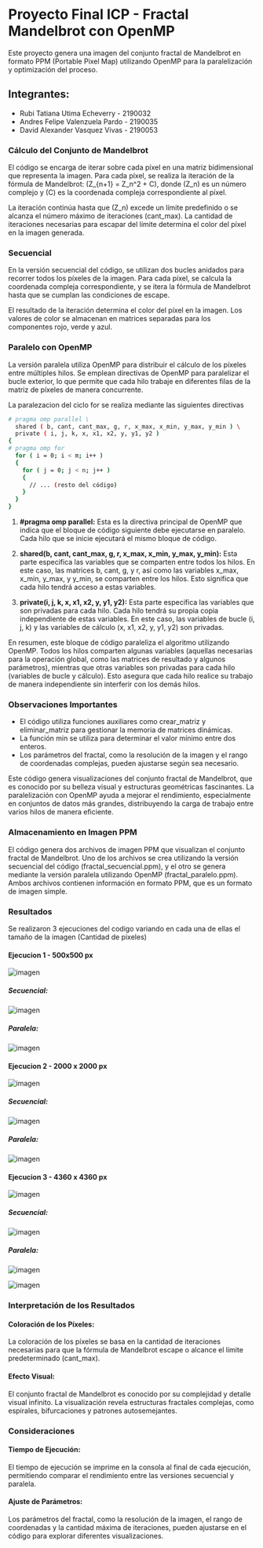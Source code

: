 # Proyecto Final ICP - Fractal Mandelbrot con OpenMP
Este proyecto genera una imagen del conjunto fractal de Mandelbrot en formato PPM (Portable Pixel Map) utilizando OpenMP para la paralelización y optimización del proceso.

## Integrantes:
- Rubi Tatiana Utima Echeverry - 2190032
- Andres Felipe Valenzuela Pardo - 2190035
- David Alexander Vasquez Vivas - 2190053

### Cálculo del Conjunto de Mandelbrot

El código se encarga de iterar sobre cada píxel en una matriz bidimensional que representa la imagen. Para cada píxel, se realiza la iteración de la fórmula de Mandelbrot: \(Z_{n+1} = Z_n^2 + C\), donde \(Z_n\) es un número complejo y \(C\) es la coordenada compleja correspondiente al píxel.

La iteración continúa hasta que \(Z_n\) excede un límite predefinido o se alcanza el número máximo de iteraciones (cant_max). La cantidad de iteraciones necesarias para escapar del límite determina el color del píxel en la imagen generada.

### Secuencial

En la versión secuencial del código, se utilizan dos bucles anidados para recorrer todos los píxeles de la imagen. Para cada píxel, se calcula la coordenada compleja correspondiente, y se itera la fórmula de Mandelbrot hasta que se cumplan las condiciones de escape.

El resultado de la iteración determina el color del píxel en la imagen. Los valores de color se almacenan en matrices separadas para los componentes rojo, verde y azul.

### Paralelo con OpenMP

La versión paralela utiliza OpenMP para distribuir el cálculo de los píxeles entre múltiples hilos. Se emplean directivas de OpenMP para paralelizar el bucle exterior, lo que permite que cada hilo trabaje en diferentes filas de la matriz de píxeles de manera concurrente.

La paralezacion del ciclo for se realiza mediante las siguientes directivas

```bash
# pragma omp parallel \
  shared ( b, cant, cant_max, g, r, x_max, x_min, y_max, y_min ) \
  private ( i, j, k, x, x1, x2, y, y1, y2 )
{
# pragma omp for
  for ( i = 0; i < m; i++ )
  {
    for ( j = 0; j < n; j++ )
    {
      // ... (resto del código)
    }
  }
}
```


1. **#pragma omp parallel:** Esta es la directiva principal de OpenMP que indica que el bloque de código siguiente debe ejecutarse en paralelo. Cada hilo que se inicie ejecutará el mismo bloque de código.

2. **shared(b, cant, cant_max, g, r, x_max, x_min, y_max, y_min):** Esta parte especifica las variables que se comparten entre todos los hilos. En este caso, las matrices b, cant, g, y r, así como las variables x_max, x_min, y_max, y y_min, se comparten entre los hilos. Esto significa que cada hilo tendrá acceso a estas variables.

3. **private(i, j, k, x, x1, x2, y, y1, y2):** Esta parte especifica las variables que son privadas para cada hilo. Cada hilo tendrá su propia copia independiente de estas variables. En este caso, las variables de bucle (i, j, k) y las variables de cálculo (x, x1, x2, y, y1, y2) son privadas.

En resumen, este bloque de código paraleliza el algoritmo utilizando OpenMP. Todos los hilos comparten algunas variables (aquellas necesarias para la operación global, como las matrices de resultado y algunos parámetros), mientras que otras variables son privadas para cada hilo (variables de bucle y cálculo). Esto asegura que cada hilo realice su trabajo de manera independiente sin interferir con los demás hilos.


### Observaciones Importantes

- El código utiliza funciones auxiliares como crear_matriz y eliminar_matriz para gestionar la memoria de matrices dinámicas.
- La función min se utiliza para determinar el valor mínimo entre dos enteros.
- Los parámetros del fractal, como la resolución de la imagen y el rango de coordenadas complejas, pueden ajustarse según sea necesario.

Este código genera visualizaciones del conjunto fractal de Mandelbrot, que es conocido por su belleza visual y estructuras geométricas fascinantes. La paralelización con OpenMP ayuda a mejorar el rendimiento, especialmente en conjuntos de datos más grandes, distribuyendo la carga de trabajo entre varios hilos de manera eficiente.

### Almacenamiento en Imagen PPM

El código genera dos archivos de imagen PPM que visualizan el conjunto fractal de Mandelbrot. Uno de los archivos se crea utilizando la versión secuencial del código (fractal_secuencial.ppm), y el otro se genera mediante la versión paralela utilizando OpenMP (fractal_paralelo.ppm). Ambos archivos contienen información en formato PPM, que es un formato de imagen simple. 

### Resultados

Se realizaron 3 ejecuciones del codigo variando en cada una de ellas el tamaño de la imagen (Cantidad de pixeles)

#### Ejecucion 1 - 500x500 px
   
![imagen](https://github.com/Rubi221/IntroPP2190032/assets/98795896/d522a4cd-6314-409b-9bbd-6e9908688102)
##### Secuencial:
![imagen](https://github.com/Rubi221/IntroPP2190032/assets/98795896/3ca2d573-37bd-4195-bd54-2b8f3ccf0220)
##### Paralela:
![imagen](https://github.com/Rubi221/IntroPP2190032/assets/98795896/2fdb59d2-408f-4081-94d7-b252e3d4995b)

#### Ejecucion 2 - 2000 x 2000 px
 ![imagen](https://github.com/Rubi221/IntroPP2190032/assets/98795896/8c41127f-7e92-47f4-983b-31f299f21f75)

##### Secuencial:
![imagen](https://github.com/Rubi221/IntroPP2190032/assets/98795896/e1845d97-1ff1-4594-8d4a-5bb741180de0)

##### Paralela:
![imagen](https://github.com/Rubi221/IntroPP2190032/assets/98795896/37e840d9-c5a5-426e-9dec-15fdb77d0aad)

#### Ejecucion 3 - 4360 x 4360 px
![imagen](https://github.com/Rubi221/IntroPP2190032/assets/98795896/fac76e69-8e35-47de-9604-c2349dba3c93)

##### Secuencial:
![imagen](https://github.com/Rubi221/IntroPP2190032/assets/98795896/319fb723-9328-48b5-a1ae-6092f0044bd6)

##### Paralela:
![imagen](https://github.com/Rubi221/IntroPP2190032/assets/98795896/c897106d-202c-45bb-968f-13063ede1dad)

![imagen](https://github.com/Rubi221/IntroPP2190032/assets/98795896/c7ac09ab-b26c-402c-b38c-ad64531c96d1)

### Interpretación de los Resultados

#### Coloración de los Píxeles:
La coloración de los píxeles se basa en la cantidad de iteraciones necesarias para que la fórmula de Mandelbrot escape o alcance el límite predeterminado (cant_max).

#### Efecto Visual:
El conjunto fractal de Mandelbrot es conocido por su complejidad y detalle visual infinito. La visualización revela estructuras fractales complejas, como espirales, bifurcaciones y patrones autosemejantes.

### Consideraciones

#### Tiempo de Ejecución:
El tiempo de ejecución se imprime en la consola al final de cada ejecución, permitiendo comparar el rendimiento entre las versiones secuencial y paralela.

#### Ajuste de Parámetros:
Los parámetros del fractal, como la resolución de la imagen, el rango de coordenadas y la cantidad máxima de iteraciones, pueden ajustarse en el código para explorar diferentes visualizaciones.

